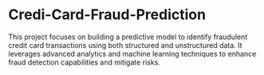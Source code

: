 # Credi-Card-Fraud-Prediction
This project focuses on building a predictive model to identify fraudulent credit card transactions using both structured and unstructured data.  It leverages advanced analytics and machine learning techniques to enhance fraud detection capabilities and mitigate risks.
